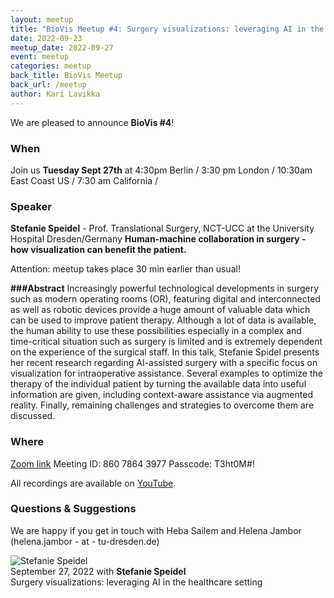 ```yaml
---
layout: meetup
title: "BioVis Meetup #4: Surgery visualizations: leveraging AI in the healthcare setting"
date: 2022-09-23
meetup_date: 2022-09-27
event: meetup
categories: meetup
back_title: BioVis Meetup
back_url: /meetup
author: Kari Lavikka
---
```

We are pleased to announce **BioVis #4**!

### When

Join us **Tuesday Sept 27th** at 4:30pm Berlin / 3:30 pm London / 10:30am East Coast US
/ 7:30 am California /


### Speaker 
**Stefanie Speidel** - Prof. Translational Surgery, NCT-UCC at the University Hospital Dresden/Germany 
**Human-machine collaboration in surgery - how visualization can benefit the patient.** 

Attention: meetup takes place 30 min earlier than usual! 

**###Abstract**
Increasingly powerful technological developments in surgery such as modern operating rooms (OR), featuring digital and interconnected as well as robotic devices provide a huge amount of valuable data which can be used to improve patient therapy. Although a lot of data is available, the human ability to use these possibilities especially in a complex and time-critical situation such as surgery is limited and is extremely dependent on the experience of the surgical staff. 
In this talk, Stefanie Spidel presents her recent research regarding AI-assisted surgery with a specific focus on visualization for intraoperative assistance. Several examples to optimize the therapy of the individual patient by turning the available data into useful information are given, including context-aware assistance via augmented reality. Finally, remaining challenges and strategies to overcome them are discussed.

### Where
[Zoom link](https://tu-dresden.zoom.us/j/86078643977?pwd=dFZiNEIzcWhNUVRDZmt1MVdpWFpjUT09)
Meeting ID: 860 7864 3977
Passcode: T3ht0M#!


All recordings are available on [YouTube](https://youtube.com/playlist?list=PL5kIQRQ6TU8Ifu_5h2iipUmIKCqhs50zx).


### Questions & Suggestions
We are happy if you get in touch with Heba Sailem and Helena Jambor (helena.jambor - at - tu-dresden.de)




<div class="scalable-banner meetup-speaker-banner">
    <img src="{{ site.baseurl }}/images/speakers/Speidel.jpg" alt="Stefanie Speidel" />
    <div>
        <div>September 27, 2022 with <strong>Stefanie Speidel</strong></div>
        <div class="title">Surgery visualizations: leveraging AI in the healthcare setting</div>
    </div>
</div>
